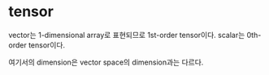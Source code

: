 # tensor

vector는 1-dimensional array로 표현되므로 1st-order tensor이다.
scalar는 0th-order tensor이다.

여기서의 dimension은 vector space의 dimension과는 다르다.

